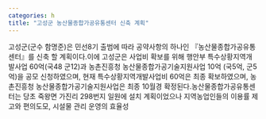 ```yaml
---
categories: h
title: "고성군 농산물종합가공유통센터 신축 계획"
---
```

고성군(군수 함명준)은 민선8기 출범에 따라 공약사항의 하나인 『농산물종합가공유통센터』를 신축 할 계획이다.이에 고성군은 사업비 확보를 위해 행안부 특수상황지역개발사업 60억(국48 군12)과 농촌진흥청 농산물종합가공기술지원사업 10억 (국5억, 군5억)을 공모 신청하였으며, 현재 특수상황지역개발사업비 60억은 최종 확보하였으며, 농촌진흥청 농산물종합가공기술지원사업은 최종 10월경 확정된다.농산물종합가공유통센터는 당초 죽왕면 가진리 298번지 일원에 설치 계획이었으나 지역농업인들의 이용률 제고와 편의도모, 시설물 관리 운영의 효율성
